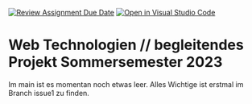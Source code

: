 [![Review Assignment Due Date](https://classroom.github.com/assets/deadline-readme-button-24ddc0f5d75046c5622901739e7c5dd533143b0c8e959d652212380cedb1ea36.svg)](https://classroom.github.com/a/Z0RQPfMP)
[![Open in Visual Studio Code](https://classroom.github.com/assets/open-in-vscode-718a45dd9cf7e7f842a935f5ebbe5719a5e09af4491e668f4dbf3b35d5cca122.svg)](https://classroom.github.com/online_ide?assignment_repo_id=10906462&assignment_repo_type=AssignmentRepo)
# Web Technologien // begleitendes Projekt Sommersemester 2023
Im main ist es momentan noch etwas leer. Alles Wichtige ist erstmal im Branch issue1 zu finden.
